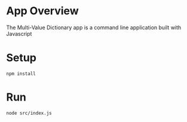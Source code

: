 # App Overview

The Multi-Value Dictionary app is a command line application built with Javascript 

# Setup

`npm install`

# Run

`node src/index.js`

